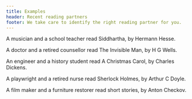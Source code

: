 ```yaml
---
title: Examples
header: Recent reading partners
footer: We take care to identify the right reading partner for you.
---
```

A musician and a school teacher read Siddhartha, by Hermann Hesse.

A doctor and a retired counsellor read The Invisible Man, by H G Wells.

An engineer and a history student read A Christmas Carol, by Charles Dickens.

A playwright and a retired nurse read Sherlock Holmes, by Arthur C Doyle.

A film maker and a furniture restorer read short stories, by Anton Checkov.
